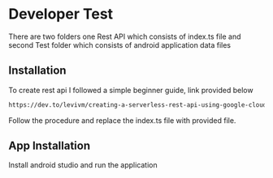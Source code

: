 # Developer Test

There are two folders one Rest API which consists of index.ts file and second Test folder which consists of android application data files 

## Installation

To create rest api I followed a simple beginner guide, link provided below

```bash
https://dev.to/levivm/creating-a-serverless-rest-api-using-google-cloud-functions-firebasefirestore-in-10-min-37km
```
Follow the procedure and replace the index.ts file with provided file.

## App Installation

Install android studio and run the application

